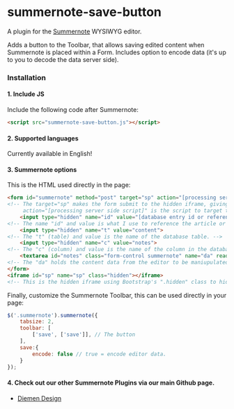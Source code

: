 # summernote-save-button
A plugin for the [Summernote](https://github.com/summernote/summernote/) WYSIWYG editor.

Adds a button to the Toolbar, that allows saving edited content when Summernote is placed within a Form.
Includes option to encode data (it's up to you to decode the data server side).

### Installation

#### 1. Include JS

Include the following code after Summernote:

```html
<script src="summernote-save-button.js"></script>
```

#### 2. Supported languages

Currently available in English!

#### 3. Summernote options

This is the HTML used directly in the page:
```html
<form id="summernote" method="post" target="sp" action="[processing server side script]">
<!-- The target="sp" makes the form submit to the hidden iframe, giving an ajax, and non page reloading affect.
     action="[processing server side script]" is the script to target to process the form data. -->
    <input type="hidden" name="id" value="[database entry id or reference]">
<!-- The name "id" and value is what I use to reference the article or content reference. -->
    <input type="hidden" name="t" value="content">
<!-- The "t" (table) and value is the name of the database table. -->
    <input type="hidden" name="c" value="notes">
<!-- The "c" (column) and value is the name of the column in the database table. -->
    <textarea id="notes" class="form-control summernote" name="da" readonly>[content data to be edited]</textarea>
<!-- The "da" holds the content data from the editor to be maniupulated upon form submit. -->
</form>
<iframe id="sp" name="sp" class="hidden"></iframe>
<!-- This is the hidden iframe using Bootstrap's ".hidden" class to hide the iframe. -->
```

Finally, customize the Summernote Toolbar, this can be used directly in your page:
```javascript
$('.summernote').summernote({
    tabsize: 2,
    toolbar: [
        ['save', ['save']], // The button
    ],
    save:{
        encode: false // true = encode editor data.
    }
});
```

#### 4. Check out our other Summernote Plugins via our main Github page.
- [Diemen Design](https://github.com/DiemenDesign/)
